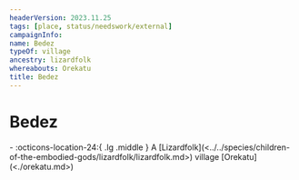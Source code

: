 ```yaml
---
headerVersion: 2023.11.25
tags: [place, status/needswork/external]
campaignInfo:
name: Bedez
typeOf: village
ancestry: lizardfolk
whereabouts: Orekatu
title: Bedez
---
```

# Bedez
<div class="grid cards ext-narrow-margin ext-one-column" markdown>
-    :octicons-location-24:{ .lg .middle } A [Lizardfolk](<../../species/children-of-the-embodied-gods/lizardfolk/lizardfolk.md>) village [Orekatu](<./orekatu.md>)  
</div>



